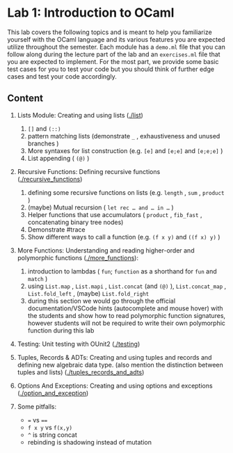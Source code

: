 # Lab 1: Introduction to OCaml

This lab covers the following topics and is meant to help you familiarize yourself with the OCaml language and its various features you are expected utilize throughout the semester. Each module has a `demo.ml` file that you can follow along during the lecture part of the lab and an `exercises.ml` file that you are expected to implement. For the most part, we provide some basic test cases for you to test your code but you should think of further edge cases and test your code accordingly.

## Content

1. Lists Module: Creating and using lists ([./list](./list))
   1. `[]` and `(::)`
   2. pattern matching lists (demonstrate `_` , exhaustiveness and unused branches ) 
   3. More syntaxes for list construction (e.g. `[e]` and `[e;e]` and `[e;e;e]` )
   4. List appending ( `(@)` )

2. Recursive Functions: Defining recursive functions ([./recursive_functions](./recursive_functions))

   1. defining some recursive functions on lists (e.g. `length` , `sum` , `product` ) 
   2. (maybe) Mutual recursion ( `let rec … and … in …` )
   3. Helper functions that use accumulators ( `product` , `fib_fast` , concatenating binary tree nodes)
   4. Demonstrate #trace
   5. Show different ways to call a function (e.g. `(f x y)` and `((f x) y)` )

3. More Functions: Understanding and reading higher-order and polymorphic functions ([./more_functions](./more_functions)):

   1. introduction to lambdas ( `fun`; `function` as a shorthand for `fun` and `match` ) 
   2. using `List.map` , `List.mapi` , `List.concat` (and `(@)` ), `List.concat_map` , `List.fold_left` , (maybe) `List.fold_right`
   3. during this section we would go through the official documentation/VSCode hints (autocomplete and mouse hover) with the students and show how to read polymorphic function signatures, however students will not be required to write their own polymorphic function during this lab 

4. Testing: Unit testing with OUnit2 ([./testing](./testing))
5. Tuples, Records & ADTs: Creating and using tuples and records and defining new algebraic data type. (also mention the distinction between tuples and lists) ([./tuples_records_and_adts](./tuples_records_and_adts))
7. Options And Exceptions: Creating and using options and exceptions ([./option_and_exception](./option_and_exception))
8. Some pitfalls:
    - `=` vs `==`
    - `f x y` vs `f(x,y)`
    - `^` is string concat
    - rebinding is shadowing instead of mutation
